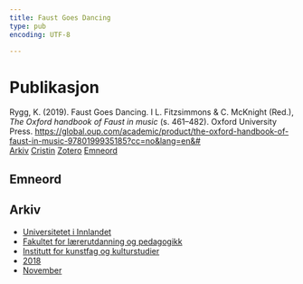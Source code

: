```yaml
---
title: Faust Goes Dancing
type: pub
encoding: UTF-8

---
```

<h1>Publikasjon</h1>
<article id="csl-bib-container-NZRVPM7B" class="csl-bib-container">
  <div class="csl-bib-body"> <div class="csl-entry">Rygg, K. (2019). Faust Goes Dancing. I L. Fitzsimmons &#38; C. McKnight (Red.), <i>The Oxford handbook of Faust in music</i> (s. 461–482). Oxford University Press. <a href="https://global.oup.com/academic/product/the-oxford-handbook-of-faust-in-music-9780199935185?cc=no&#38;lang=en&#38;#">https://global.oup.com/academic/product/the-oxford-handbook-of-faust-in-music-9780199935185?cc=no&#38;lang=en&#38;#</a></div> </div>
  <div class="csl-bib-buttons">
    <a href="#taxonomy-article-NZRVPM7B" alt="archive" class="csl-bib-button">Arkiv</a>
    <a href="https://app.cristin.no/results/show.jsf?id=1630461" alt="Cristin" class="csl-bib-button">Cristin</a>
    <a href="http://zotero.org/groups/5881554/items/NZRVPM7B" alt="Zotero" class="csl-bib-button">Zotero</a>
    <a href="#keywords-article-NZRVPM7B" alt="keywords" class="csl-bib-button">Emneord</a>
  </div>
  <div id="csl-bib-meta-container-NZRVPM7B"></div>
</article>
<div id="csl-bib-meta-NZRVPM7B" class="csl-bib-meta">
  <article id="keywords-article-NZRVPM7B" class="keywords-article">
    <h1>Emneord</h1>
    
  </article>
  <article id="taxonomy-article-NZRVPM7B" class="taxonomy-article">
    <h1>Arkiv</h1>
    <ul>
      <li>
        <a href="/nn/archive/?key=3DCRN523">Universitetet i Innlandet</a>
      </li>
      <li>
        <a href="/nn/archive/?key=WYNZA47F">Fakultet for lærerutdanning og pedagogikk</a>
      </li>
      <li>
        <a href="/nn/archive/?key=VBB2T4VJ">Institutt for kunstfag og kulturstudier</a>
      </li>
      <li>
        <a href="/nn/archive/?key=83ZSF7H3">2018</a>
      </li>
      <li>
        <a href="/nn/archive/?key=YAKL6WN7">November</a>
      </li>
    </ul>
  </article>
</div>
